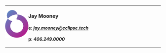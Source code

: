 

---

<p>
  <img width="75" align='left' src="https://github.com/eclipsemooney/eclipsemooney/blob/master/img/logo.png?raw=true">
</p>

### Jay Mooney
#### e: ***jay.mooney@eclipse.tech***
#### p: ***406.249.0000***

---
